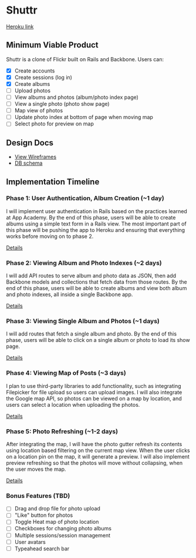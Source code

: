 # Shuttr

[Heroku link][heroku]

[heroku]: http://flux-capacitr.herokuapp.com

## Minimum Viable Product
Shuttr is a clone of Flickr built on Rails and Backbone. Users can:

<!-- This is a Markdown checklist. Use it to keep track of your progress! -->

- [x] Create accounts
- [x] Create sessions (log in)
- [x] Create albums
- [ ] Upload photos
- [ ] View albums and photos (album/photo index page)
- [ ] View a single photo (photo show page)
- [ ] Map view of photos
- [ ] Update photo index at bottom of page when moving map
- [ ] Select photo for preview on map

## Design Docs
* [View Wireframes][views]
* [DB schema][schema]

[views]: ./docs/views.md
[schema]: ./docs/schema.md

## Implementation Timeline

### Phase 1: User Authentication, Album Creation (~1 day)
I will implement user authentication in Rails based on the practices learned at
App Academy. By the end of this phase, users will be able to create albums using
a simple text form in a Rails view. The most important part of this phase will
be pushing the app to Heroku and ensuring that everything works before moving on
to phase 2.

[Details][phase-one]

### Phase 2: Viewing Album and Photo Indexes (~2 days)
I will add API routes to serve album and photo data as JSON, then add Backbone
models and collections that fetch data from those routes. By the end of this
phase, users will be able to create albums and view both album and photo
indexes, all inside a single Backbone app.

[Details][phase-two]

### Phase 3: Viewing Single Album and Photos (~1 days)
I will add routes that fetch a single album and photo. By the end of this
phase, users will be able to click on a single album or photo to load
its show page.

[Details][phase-three]

### Phase 4: Viewing Map of Posts (~3 days)
I plan to use third-party libraries to add functionality, such as integrating
Filepicker for file upload so users can upload images. I will also integrate the
Google map API, so photos can be viewed on a map by location, and users can
select a location when uploading the photos.

[Details][phase-four]

### Phase 5: Photo Refreshing (~1-2 days)
After integrating the map, I will have the photo gutter refresh its contents
using location based filtering on the current map view. When the user clicks on
a location pin on the map, it will generate a preview. I will also implement
preview refreshing so that the photos will move without collapsing, when the
user moves the map.

[Details][phase-five]


### Bonus Features (TBD)
- [ ] Drag and drop file for photo upload
- [ ] "Like" button for photos
- [ ] Toggle Heat map of photo location
- [ ] Checkboxes for changing photo albums
- [ ] Multiple sessions/session management
- [ ] User avatars
- [ ] Typeahead search bar

[phase-one]: ./docs/phases/phase1.md
[phase-two]: ./docs/phases/phase2.md
[phase-three]: ./docs/phases/phase3.md
[phase-four]: ./docs/phases/phase4.md
[phase-five]: ./docs/phases/phase5.md

